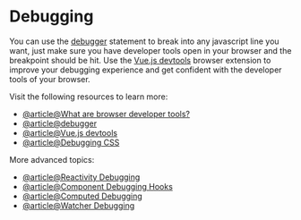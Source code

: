 # Debugging

You can use the [debugger](https://developer.mozilla.org/en-US/docs/Web/JavaScript/Reference/Statements/debugger) statement to break into any javascript line you want, just make sure you have developer tools open in your browser and the breakpoint should be hit. Use the [Vue.js devtools](https://chromewebstore.google.com/detail/nhdogjmejiglipccpnnnanhbledajbpd) browser extension to improve your debugging experience and get confident with the developer tools of your browser.


Visit the following resources to learn more:
- [@article@What are browser developer tools?](https://developer.mozilla.org/en-US/docs/Learn/Common_questions/Tools_and_setup/What_are_browser_developer_tools)
- [@article@debugger](https://developer.mozilla.org/en-US/docs/Web/JavaScript/Reference/Statements/debugger)
- [@article@Vue.js devtools](https://chromewebstore.google.com/detail/nhdogjmejiglipccpnnnanhbledajbpd)
- [@article@Debugging CSS](https://developer.mozilla.org/en-US/docs/Learn/CSS/Building_blocks/Debugging_CSS) 

More advanced topics:
- [@article@Reactivity Debugging](https://vuejs.org/guide/extras/reactivity-in-depth#reactivity-debugging)
- [@article@Component Debugging Hooks](https://vuejs.org/guide/extras/reactivity-in-depth#component-debugging-hooks)
- [@article@Computed Debugging](https://vuejs.org/guide/extras/reactivity-in-depth#computed-debugging)
- [@article@Watcher Debugging](https://vuejs.org/guide/extras/reactivity-in-depth#watcher-debugging)
